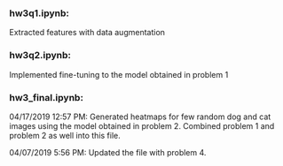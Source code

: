 ### hw3q1.ipynb:
Extracted features with data augmentation


### hw3q2.ipynb:
Implemented fine-tuning to the model obtained in problem 1 


### hw3_final.ipynb:
04/17/2019 12:57 PM: Generated heatmaps for few random dog and cat images using the model obtained in problem 2. 
Combined problem 1 and problem 2 as well into this file.

04/07/2019 5:56 PM: Updated the file with problem 4. 
